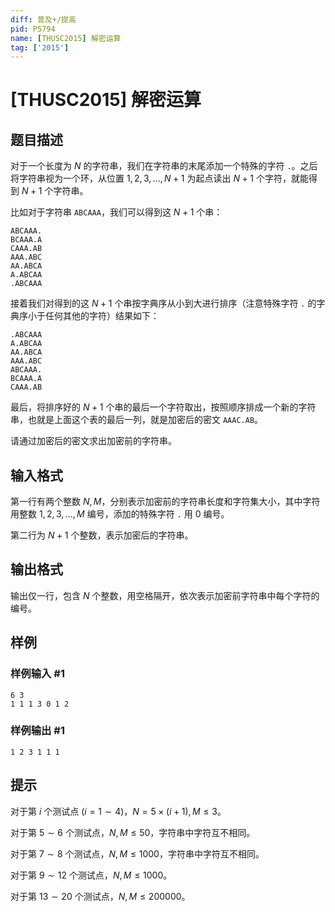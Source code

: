 ```yaml
---
diff: 普及+/提高
pid: P5794
name: [THUSC2015] 解密运算
tag: ['2015']
---
```

# [THUSC2015] 解密运算
## 题目描述

对于一个长度为 $N$ 的字符串，我们在字符串的末尾添加一个特殊的字符 `.`。之后将字符串视为一个环，从位置 $1,2,3,...,N+1$ 为起点读出 $N+1$ 个字符，就能得到 $N+1$ 个字符串。

比如对于字符串 `ABCAAA`，我们可以得到这 $N+1$ 个串：
```plain
ABCAAA.
BCAAA.A
CAAA.AB
AAA.ABC
AA.ABCA
A.ABCAA
.ABCAAA
```
接着我们对得到的这 $N+1$ 个串按字典序从小到大进行排序（注意特殊字符 `.` 的字典序小于任何其他的字符）结果如下：
```plain
.ABCAAA
A.ABCAA
AA.ABCA
AAA.ABC
ABCAAA.
BCAAA.A
CAAA.AB
```
最后，将排序好的 $N+1$ 个串的最后一个字符取出，按照顺序排成一个新的字符串，也就是上面这个表的最后一列，就是加密后的密文 `AAAC.AB`。

请通过加密后的密文求出加密前的字符串。
## 输入格式

第一行有两个整数 $N,M$，分别表示加密前的字符串长度和字符集大小，其中字符用整数 $1,2,3,...,M$ 编号，添加的特殊字符 `.` 用 $0$ 编号。

第二行为 $N+1$ 个整数，表示加密后的字符串。
## 输出格式

输出仅一行，包含 $N$ 个整数，用空格隔开，依次表示加密前字符串中每个字符的编号。
## 样例

### 样例输入 #1
```
6 3
1 1 1 3 0 1 2
```
### 样例输出 #1
```
1 2 3 1 1 1
```
## 提示

对于第 $i$ 个测试点 ($i=1 \sim 4$)，$N=5\times (i+1),M\leq 3$。

对于第 $5\sim 6$ 个测试点，$N,M\leq 50$，字符串中字符互不相同。

对于第 $7\sim 8$ 个测试点，$N,M\leq 1000$，字符串中字符互不相同。

对于第 $9\sim 12$ 个测试点，$N,M\leq 1000$。

对于第 $13\sim 20$ 个测试点，$N,M\leq 200000$。
